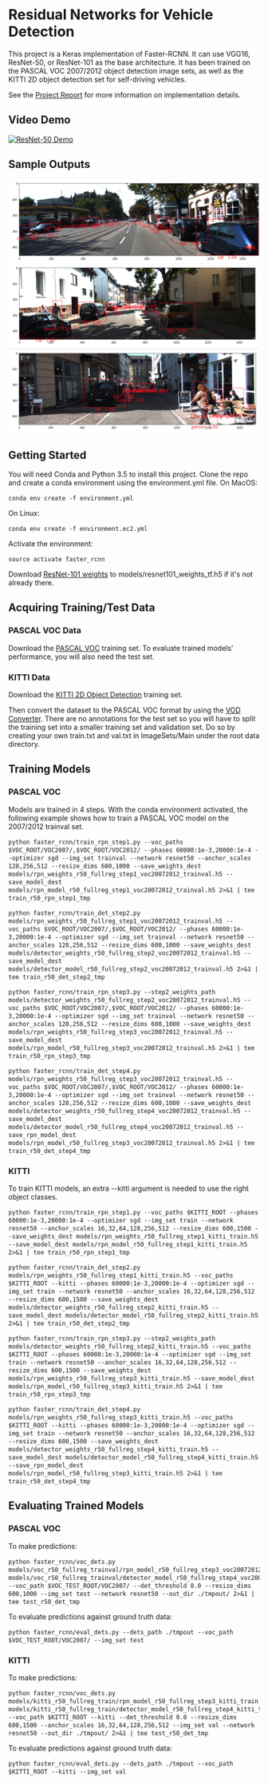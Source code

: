 # Residual Networks for Vehicle Detection

This project is a Keras implementation of Faster-RCNN. It can use VGG16, ResNet-50, or ResNet-101 as the base architecture. It has been trained on the PASCAL VOC 2007/2012 object detection image sets, as well as the KITTI 2D object detection set for self-driving vehicles.

See the [Project Report](project_report.pdf) for more information on implementation details.

## Video Demo

[![ResNet-50 Demo](https://img.youtube.com/vi/OrxENIKjaOI/0.jpg)](https://www.youtube.com/watch?v=OrxENIKjaOI)

## Sample Outputs

![KITTI Test Image 000018](images/kitti_test_000018_annotated.png)
![KITTI Image 007000](images/kitti_007000_annotated.png)
![KITTI Image 006800](images/kitti_006800_annotated.png)

## Getting Started

You will need Conda and Python 3.5 to install this project. Clone the repo and create a conda environment using the environment.yml file. On MacOS:

```
conda env create -f environment.yml
```

On Linux:

```
conda env create -f environment.ec2.yml
```

Activate the environment:

```
source activate faster_rcnn
```

Download [ResNet-101 weights](https://gist.github.com/flyyufelix/65018873f8cb2bbe95f429c474aa1294) to models/resnet101_weights_tf.h5 if it's not already there.

## Acquiring Training/Test Data
### PASCAL VOC Data
Download the [PASCAL VOC](http://host.robots.ox.ac.uk/pascal/VOC/) training set. To evaluate trained models' performance, you will also need the test set.

### KITTI Data
Download the [KITTI 2D Object Detection](http://www.cvlibs.net/datasets/kitti/eval_object.php) training set.

Then convert the dataset to the PASCAL VOC format by using the [VOD Converter](https://github.com/umautobots/vod-converter). There are no annotations for the test set so you will have to split the training set into a smaller training set and validation set. Do so by creating your own train.txt and val.txt in ImageSets/Main under the root data directory.

## Training Models
### PASCAL VOC
Models are trained in 4 steps. With the conda environment activated, the following example shows how to train a PASCAL VOC model on the 2007/2012 trainval set.

```
python faster_rcnn/train_rpn_step1.py --voc_paths $VOC_ROOT/VOC2007/,$VOC_ROOT/VOC2012/ --phases 60000:1e-3,20000:1e-4 --optimizer sgd --img_set trainval --network resnet50 --anchor_scales 128,256,512 --resize_dims 600,1000 --save_weights_dest models/rpn_weights_r50_fullreg_step1_voc20072012_trainval.h5 --save_model_dest models/rpn_model_r50_fullreg_step1_voc20072012_trainval.h5 2>&1 | tee train_r50_rpn_step1_tmp
```
```
python faster_rcnn/train_det_step2.py models/rpn_weights_r50_fullreg_step1_voc20072012_trainval.h5 --voc_paths $VOC_ROOT/VOC2007/,$VOC_ROOT/VOC2012/ --phases 60000:1e-3,20000:1e-4 --optimizer sgd --img_set trainval --network resnet50 --anchor_scales 128,256,512 --resize_dims 600,1000 --save_weights_dest models/detector_weights_r50_fullreg_step2_voc20072012_trainval.h5 --save_model_dest models/detector_model_r50_fullreg_step2_voc20072012_trainval.h5 2>&1 | tee train_r50_det_step2_tmp
```
```
python faster_rcnn/train_rpn_step3.py --step2_weights_path models/detector_weights_r50_fullreg_step2_voc20072012_trainval.h5 --voc_paths $VOC_ROOT/VOC2007/,$VOC_ROOT/VOC2012/ --phases 60000:1e-3,20000:1e-4 --optimizer sgd --img_set trainval --network resnet50 --anchor_scales 128,256,512 --resize_dims 600,1000 --save_weights_dest models/rpn_weights_r50_fullreg_step3_voc20072012_trainval.h5 --save_model_dest models/rpn_model_r50_fullreg_step3_voc20072012_trainval.h5 2>&1 | tee train_r50_rpn_step3_tmp
```
```
python faster_rcnn/train_det_step4.py models/rpn_weights_r50_fullreg_step3_voc20072012_trainval.h5 --voc_paths $VOC_ROOT/VOC2007/,$VOC_ROOT/VOC2012/ --phases 60000:1e-3,20000:1e-4 --optimizer sgd --img_set trainval --network resnet50 --anchor_scales 128,256,512 --resize_dims 600,1000 --save_weights_dest models/detector_weights_r50_fullreg_step4_voc20072012_trainval.h5 --save_model_dest models/detector_model_r50_fullreg_step4_voc20072012_trainval.h5 --save_rpn_model_dest models/rpn_model_r50_fullreg_step3_voc20072012_trainval.h5 2>&1 | tee train_r50_det_step4_tmp
```

### KITTI
To train KITTI models, an extra --kitti argument is needed to use the right object classes.

```
python faster_rcnn/train_rpn_step1.py --voc_paths $KITTI_ROOT --phases 60000:1e-3,20000:1e-4 --optimizer sgd --img_set train --network resnet50 --anchor_scales 16,32,64,128,256,512 --resize_dims 600,1500 --save_weights_dest models/rpn_weights_r50_fullreg_step1_kitti_train.h5 --save_model_dest models/rpn_model_r50_fullreg_step1_kitti_train.h5 2>&1 | tee train_r50_rpn_step1_tmp
```
```
python faster_rcnn/train_det_step2.py models/rpn_weights_r50_fullreg_step1_kitti_train.h5 --voc_paths $KITTI_ROOT --kitti --phases 60000:1e-3,20000:1e-4 --optimizer sgd --img_set train --network resnet50 --anchor_scales 16,32,64,128,256,512 --resize_dims 600,1500 --save_weights_dest models/detector_weights_r50_fullreg_step2_kitti_train.h5 --save_model_dest models/detector_model_r50_fullreg_step2_kitti_train.h5 2>&1 | tee train_r50_det_step2_tmp
```
```
python faster_rcnn/train_rpn_step3.py --step2_weights_path models/detector_weights_r50_fullreg_step2_kitti_train.h5 --voc_paths $KITTI_ROOT --phases 60000:1e-3,20000:1e-4 --optimizer sgd --img_set train --network resnet50 --anchor_scales 16,32,64,128,256,512 --resize_dims 600,1500 --save_weights_dest models/rpn_weights_r50_fullreg_step3_kitti_train.h5 --save_model_dest models/rpn_model_r50_fullreg_step3_kitti_train.h5 2>&1 | tee train_r50_rpn_step3_tmp
```
```
python faster_rcnn/train_det_step4.py models/rpn_weights_r50_fullreg_step3_kitti_train.h5 --voc_paths $KITTI_ROOT --kitti --phases 60000:1e-3,20000:1e-4 --optimizer sgd --img_set train --network resnet50 --anchor_scales 16,32,64,128,256,512 --resize_dims 600,1500 --save_weights_dest models/detector_weights_r50_fullreg_step4_kitti_train.h5 --save_model_dest models/detector_model_r50_fullreg_step4_kitti_train.h5 --save_rpn_model_dest models/rpn_model_r50_fullreg_step3_kitti_train.h5 2>&1 | tee train_r50_det_step4_tmp
```

## Evaluating Trained Models

### PASCAL VOC

To make predictions:

```
python faster_rcnn/voc_dets.py models/voc_r50_fullreg_trainval/rpn_model_r50_fullreg_step3_voc20072012_trainval.h5 models/voc_r50_fullreg_trainval/detector_model_r50_fullreg_step4_voc20072012_trainval.h5 --voc_path $VOC_TEST_ROOT/VOC2007/ --det_threshold 0.0 --resize_dims 600,1000 --img_set test --network resnet50 --out_dir ./tmpout/ 2>&1 | tee test_r50_det_tmp
```

To evaluate predictions against ground truth data:

```
python faster_rcnn/eval_dets.py --dets_path ./tmpout --voc_path $VOC_TEST_ROOT/VOC2007/ --img_set test
```

### KITTI

To make predictions:

```
python faster_rcnn/voc_dets.py models/kitti_r50_fullreg_train/rpn_model_r50_fullreg_step3_kitti_train.h5 models/kitti_r50_fullreg_train/detector_model_r50_fullreg_step4_kitti_train.h5 --voc_path $KITTI_ROOT --kitti --det_threshold 0.0 --resize_dims 600,1500 --anchor_scales 16,32,64,128,256,512 --img_set val --network resnet50 --out_dir ./tmpout/ 2>&1 | tee test_r50_det_tmp
```

To evaluate predictions against ground truth data:

```
python faster_rcnn/eval_dets.py --dets_path ./tmpout --voc_path $KITTI_ROOT --kitti --img_set val
```